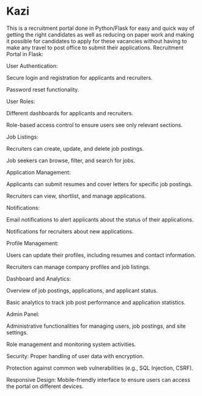 # Kazi
This is a recruitment portal done in Python/Flask for easy and quick way of getting the right candidates as well as reducing 
on paper work and making it possible for candidates to apply for these vacancies without having to make any travel to 
post office to submit their applications.
Recruitment Portal in Flask:

User Authentication:

Secure login and registration for applicants and recruiters.

Password reset functionality.

User Roles:

Different dashboards for applicants and recruiters.

Role-based access control to ensure users see only relevant sections.

Job Listings:

Recruiters can create, update, and delete job postings.

Job seekers can browse, filter, and search for jobs.

Application Management:

Applicants can submit resumes and cover letters for specific job postings.

Recruiters can view, shortlist, and manage applications.

Notifications:

Email notifications to alert applicants about the status of their applications.

Notifications for recruiters about new applications.

Profile Management:

Users can update their profiles, including resumes and contact information.

Recruiters can manage company profiles and job listings.

Dashboard and Analytics:

Overview of job postings, applications, and applicant status.

Basic analytics to track job post performance and application statistics.

Admin Panel:

Administrative functionalities for managing users, job postings, and site settings.

Role management and monitoring system activities.

Security:
Proper handling of user data with encryption.

Protection against common web vulnerabilities (e.g., SQL Injection, CSRF).

Responsive Design:
Mobile-friendly interface to ensure users can access the portal on different devices.